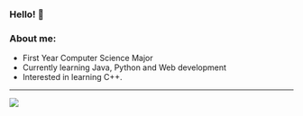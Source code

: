 ### Hello! 👋

### About me:
- First Year Computer Science Major<br/>
- Currently learning Java, Python and Web development<br/>
- Interested in learning C++.

---

<a href="https://github.com/Rheiley">
  <img align="left" src="https://github-readme-stats.vercel.app/api/top-langs/?username=Rheiley&theme=tokyonight" />
  </a>


